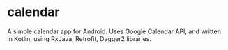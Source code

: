 # calendar
A simple calendar app for Android. Uses Google Calendar API, and written in Kotlin, using RxJava, Retrofit, Dagger2 libraries.
